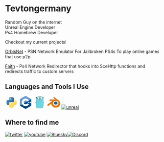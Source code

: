 <h1>Tevtongermany</h1>
<p>Random Guy on the internet <br>
  Unreal Engine Developer <br>
  Ps4 Homebrew Developer
</p>

<p></p>
<p>Checkout my current projects!</p>
<p><a href="https://discord.gg/y5gRdBP3bH">OrbisNet</a> - PSN Network Emulator For Jailbroken PS4s To play online games that use p2p</p>
<p><a href="https://github.com/Orbisnet/Faith">Faith</a> - Ps4 Network Redirector that hooks into SceHttp functions and redirects traffic to custom servers</p>
<h2>Languages and Tools I Use</h2>
<a target="_blank" href="https://raw.githubusercontent.com/devicons/devicon/master/icons/python/python-original.svg" style="display: inline-block;"><img src="https://raw.githubusercontent.com/devicons/devicon/master/icons/python/python-original.svg" alt="python" width="42" height="42" /></a>
<a target="_blank" href="https://raw.githubusercontent.com/devicons/devicon/refs/heads/master/icons/cplusplus/cplusplus-original.svg" style="display: inline-block;"><img src="https://raw.githubusercontent.com/devicons/devicon/refs/heads/master/icons/cplusplus/cplusplus-original.svg" alt="python" width="42" height="42" /></a>
<a target="_blank" href="https://raw.githubusercontent.com/devicons/devicon/refs/heads/master/icons/go/go-original.svg" style="display: inline-block;"><img src="https://raw.githubusercontent.com/devicons/devicon/refs/heads/master/icons/go/go-original.svg" alt="python" width="42" height="42" /></a>
<a target="_blank" href="https://raw.githubusercontent.com/devicons/devicon/refs/heads/master/icons/blender/blender-original.svg" style="display: inline-block;"><img src="https://raw.githubusercontent.com/devicons/devicon/refs/heads/master/icons/blender/blender-original.svg" alt="Blender" width="42" height="42" /></a>
<a target="_blank" href="https://raw.githubusercontent.com/kenangundogan/fontisto/036b7eca71aab1bef8e6a0518f7329f13ed62f6b/icons/svg/brand/unreal-engine.svg" style="display: inline-block;"><img src="https://raw.githubusercontent.com/kenangundogan/fontisto/036b7eca71aab1bef8e6a0518f7329f13ed62f6b/icons/svg/brand/unreal-engine.svg" alt="unreal" width="42" height="42" /></a></p>
<h2>Where to find me</h2>
<p><a target="_blank" href="https://twitter.com/Tevtongermany" style="display: inline-block;"><img src="https://img.shields.io/badge/twitter-x?style=for-the-badge&logo=x&logoColor=white&color=%230f1419" alt="twitter" /></a>
<a target="_blank" href="https://www.youtube.com/@tevtongermany" style="display: inline-block;"><img src="https://img.shields.io/badge/youtube-logo?style=for-the-badge&logo=youtube&logoColor=white&color=%23cc0000" alt="youtube" /></a>
<a target="_blank" href="https://bsky.app/profile/tevtongermany.bsky.social" style="display: inline-block;"><img src="https://img.shields.io/badge/bluesky-logo?style=for-the-badge&logo=bluesky&logoColor=white&color=187bcd" alt="Bluesky" />
<a target="_blank" href="https://discordapp.com/users/487615901613686784/" style="display: inline-block;"><img src="https://img.shields.io/badge/discord-logo?style=for-the-badge&logo=discord&logoColor=white&color=7785cc" alt="Discord" /></a></p>
